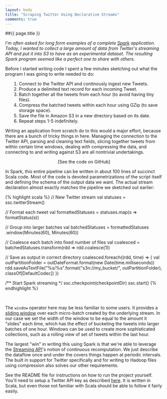 ```yaml
---
layout: body
title: "Scraping Twitter Using Declarative Streams"
comments: true
---
```

##{{ page.title }}

_I'm often asked for long form examples of a complete 
[Spark](http://spark.incubator.apache.org/) application. 
Today, I wanted to collect a large amount of data from Twitter's streaming 
API and put it into S3 to have as an experimental dataset. The resulting
Spark program seemed like a perfect one to share with others._

Before I started writing code I spent a few minutes sketching out 
what the program I was going to write needed to do:

<ol style="margin-left: 20px;">
<li> Connect to the Twitter API and continously ingest new Tweets.</li>
<li> Produce a delimited text record for each incoming Tweet.</li>
<li> Batch together all the tweets from each hour (to avoid having tiny files).</li>
<li> Compress the batched tweets within each hour using GZip (to save storage space).</li>
<li> Save the file in Amazon S3 in a new directory based on its date.</li>
<li> Repeat steps 1-5 indefinitely.</li>
</ol>

Writing an application from scratch do to this would a major effort, because there 
are a bunch of tricky things in here. Managing the connection to the Twitter API, 
parsing and cleaning text fields, slicing together tweets from within certain time 
windows, dealing with compressing the data, and connecting to and writing against 
S3 are all nontrivial undertakings. 

<p style="text-align: center; ">[See the code on GitHub]</p>

In Spark, this entire pipeline can be written in about 100 lines of succinct
Scala code. Most of the code is devoted parametrizations of the script itself
and defining the schema of the output data we want. The actual stream
declaration almost exactly matches the pipeline we sketched out earlier:

{% highlight scala %}
// New Twitter stream
val statuses = ssc.twitterStream()

// Format each tweet
val formattedStatuses = statuses.map(s => formatStatus(s))

// Group into larger batches
val batchedStatuses = formattedStatuses
  .window(Minutes(60), Minutes(60))

// Coalesce each batch into fixed number of files
val coalesced = batchedStatuses.transform(rdd => rdd.coalesce(1))

// Save as output in correct directory
coalesced.foreach((rdd, time) =>  {
  val outPartitionFolder = outDateFormat.format(new Date(time.milliseconds))
  rdd.saveAsTextFile("%s/%s".format("s3n://my_bucket/", outPartitionFolder), 
    classOf[DefaultCodec])
})

/** Start Spark streaming */
ssc.checkpoint(checkpointDir)
ssc.start()
{% endhighlight %}

<br/>

The `window` operator here may be less familiar to some users. It provides a
[sliding window](XXX) over each micro-batch created by the underlying stream.
In our case we set the width of the window to be equal to the amount it "slides"
each time, which has the effect of bucketing the tweets into larger batches
of one hour. Windows can be used to create more sophisticated collections, such
as a rolling view of set of tweets within the last hour.

The largest "win" in writing this using Spark is that we're able to leverage
the [Streaming API](XXX)'s notion of continuous recomputation. We just
describe the dataflow once and under the covers things happen at periodic intervals.
The built in support for Twitter specifically and for writing to Hadoop files
using compression also solves our other requirements.

See the README file for instructions on how to run the project yourself.
You'll need to setup a Twitter API key as described [here](). It is written 
in Scala, but even those not familiar with Scala should be able to follow 
it fairly easily.

